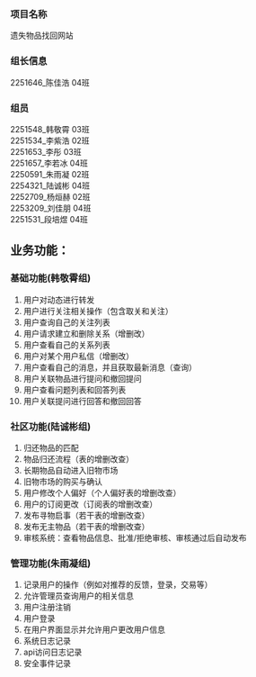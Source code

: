 ### 项目名称
遗失物品找回网站  
### 组长信息  
2251646_陈佳浩 04班  
### 组员  
2251548_韩敬霄 03班  
2251534_李紫浩 02班  
2251653_李彤   03班  
2251657_李若冰 04班  
2250591_朱雨凝 02班  
2254321_陆诚彬 04班  
2252709_杨烜赫 02班  
2253209_刘佳朋 04班  
2251531_段培煜 04班  

## 业务功能：
### 基础功能(韩敬霄组)
1) 用户对动态进行转发
2) 用户进行关注相关操作（包含取关和关注）
3) 用户查询自己的关注列表
4) 用户请求建立和删除关系（增删改）
5) 用户查看自己的关系列表
6) 用户对某个用户私信（增删改）
7) 用户查看自己的消息，并且获取最新消息（查询）
8) 用户关联物品进行提问和撤回提问
9) 用户查看问题列表和回答列表
10) 用户关联提问进行回答和撤回回答
### 社区功能(陆诚彬组)
1) 归还物品的匹配
1) 物品归还流程（表的增删改查）
1) 长期物品自动进入旧物市场
1) 旧物市场的购买与确认
1) 用户修改个人偏好（个人偏好表的增删改查）
1) 用户的订阅更改（订阅表的增删改查）
1) 发布寻物启事（若干表的增删改查）
1) 发布无主物品（若干表的增删改查）
1) 审核系统：查看物品信息、批准/拒绝审核、审核通过后自动发布
### 管理功能(朱雨凝组)
1) 记录用户的操作（例如对推荐的反馈，登录，交易等）
2) 允许管理员查询用户的相关信息
3) 用户注册注销
4) 用户登录
5) 在用户界面显示并允许用户更改用户信息
6) 系统日志记录
7) api访问日志记录
8) 安全事件记录
